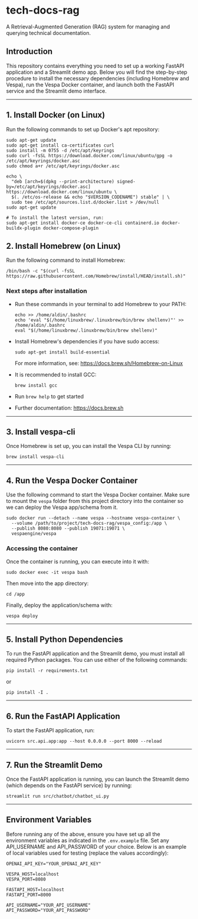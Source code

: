 # tech-docs-rag

A Retrieval-Augmented Generation (RAG) system for managing and querying technical documentation.

## Introduction

This repository contains everything you need to set up a working FastAPI application and a Streamlit demo app. Below you will find the step-by-step procedure to install the necessary dependencies (including Homebrew and Vespa), run the Vespa Docker container, and launch both the FastAPI service and the Streamlit demo interface.

---

## 1. Install Docker (on Linux)

Run the following commands to set up Docker's apt repository:

    sudo apt-get update
    sudo apt-get install ca-certificates curl
    sudo install -m 0755 -d /etc/apt/keyrings
    sudo curl -fsSL https://download.docker.com/linux/ubuntu/gpg -o /etc/apt/keyrings/docker.asc
    sudo chmod a+r /etc/apt/keyrings/docker.asc
    
    echo \
      "deb [arch=$(dpkg --print-architecture) signed-by=/etc/apt/keyrings/docker.asc] https://download.docker.com/linux/ubuntu \
      $(. /etc/os-release && echo "$VERSION_CODENAME") stable" | \
      sudo tee /etc/apt/sources.list.d/docker.list > /dev/null
    sudo apt-get update

    # To install the latest version, run:
    sudo apt-get install docker-ce docker-ce-cli containerd.io docker-buildx-plugin docker-compose-plugin

## 2. Install Homebrew (on Linux)

Run the following command to install Homebrew:

    /bin/bash -c "$(curl -fsSL https://raw.githubusercontent.com/Homebrew/install/HEAD/install.sh)"

### Next steps after installation

- Run these commands in your terminal to add Homebrew to your PATH:
  
      echo >> /home/aldin/.bashrc
      echo 'eval "$(/home/linuxbrew/.linuxbrew/bin/brew shellenv)"' >> /home/aldin/.bashrc
      eval "$(/home/linuxbrew/.linuxbrew/bin/brew shellenv)"

- Install Homebrew's dependencies if you have sudo access:

      sudo apt-get install build-essential

  For more information, see:
  https://docs.brew.sh/Homebrew-on-Linux

- It is recommended to install GCC:

      brew install gcc

- Run `brew help` to get started

- Further documentation:
  https://docs.brew.sh

---

## 3. Install vespa-cli

Once Homebrew is set up, you can install the Vespa CLI by running:

    brew install vespa-cli

---

## 4. Run the Vespa Docker Container

Use the following command to start the Vespa Docker container. Make sure to mount the `vespa` folder from this project directory into the container so we can deploy the Vespa app/schema from it.

    sudo docker run --detach --name vespa --hostname vespa-container \
      --volume /path/to/project/tech-docs-rag/vespa_config:/app \
      --publish 8080:8080 --publish 19071:19071 \
      vespaengine/vespa

### Accessing the container

Once the container is running, you can execute into it with:

    sudo docker exec -it vespa bash

Then move into the app directory:

    cd /app

Finally, deploy the application/schema with:

    vespa deploy

---

## 5. Install Python Dependencies

To run the FastAPI application and the Streamlit demo, you must install all required Python packages. You can use either of the following commands:

    pip install -r requirements.txt

or

    pip install -I .

---

## 6. Run the FastAPI Application

To start the FastAPI application, run:

    uvicorn src.api.app:app --host 0.0.0.0 --port 8000 --reload

---

## 7. Run the Streamlit Demo

Once the FastAPI application is running, you can launch the Streamlit demo (which depends on the FastAPI service) by running:

    streamlit run src/chatbot/chatbot_ui.py

---

## Environment Variables

Before running any of the above, ensure you have set up all the environment variables as indicated in the `.env.example` file. 
Set any API_USERNAME and API_PASSWORD of your choice.
Below is an example of local variables used for testing (replace the values accordingly):

    OPENAI_API_KEY="YOUR_OPENAI_API_KEY"

    VESPA_HOST=localhost
    VESPA_PORT=8080

    FASTAPI_HOST=localhost
    FASTAPI_PORT=8000

    API_USERNAME="YOUR_API_USERNAME"
    API_PASSWORD="YOUR_API_PASSWORD"